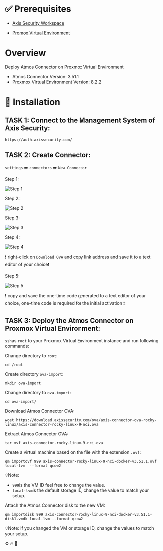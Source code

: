 [Promox Virtual Environment]: https://www.proxmox.com/en/
[Axis Security]: https://www.axissecurity.com/schedule-a-demo/
[Axis Security Workspace]: https://auth.axissecurity.com/

# ✅ Prerequisites

- [Axis Security Workspace]

- [Promox Virtual Environment]

# Overview

Deploy Atmos Connector on Proxmox Virtual Environment
- Atmos Connector Version: 3.51.1
- Proxmox Virtual Environment Version: 8.2.2

# 🚀 Installation

## TASK 1: Connect to the Management System of Axis Security:

```text
https://auth.axissecurity.com/
```

## TASK 2: Create Connector:
`settings` ➡️ `connectors` ➡️ `New Connector`

Step 1:

![Step 1](./images/new-connector-1.png)

Step 2:

![Step 2](./images/new-connector-2.png)

Step 3:

![Step 3](./images/new-connector-3.png)

Step 4:

![Step 4](./images/new-connector-4.png)

❗ right-click on `Download OVA` and copy link address and save it to a text editor of your choice❗

Step 5:

![Step 5](./images/new-connector-5.png)

❗ copy and save the one-time code generated to a text editor of your choice, one-time code is required for the initial activation ❗

## TASK 3: Deploy the Atmos Connector on Proxmox Virtual Environment:

`ssh`as `root` to your Proxmox Virtual Environment instance and run following commands:

Change directory to `root`:
```text
cd /root
```
Create directory `ova-import`:
```text
mkdir ova-import
```

Change directory to `ova-import`:
```text
cd ova-import/
```

Download Atmos Connector OVA:
```text
wget https://download.axissecurity.com/ova/axis-connector-ova-rocky-linux/axis-connector-rocky-linux-9-nci.ova
```

Extract Atmos Connector OVA:
```text
tar xvf axis-connector-rocky-linux-9-nci.ova 
```

Create a virtual machine based on the file with the extension `.ovf`:
```text
qm importovf 999 axis-connector-rocky-linux-9-nci-docker-v3.51.1.ovf local-lvm  --format qcow2
```
💡Note: 
- `999`is the VM ID feel free to change the value.
- `local-lvm`is the default storage ID, change the value to match your setup.

Attach the Atmos Connector disk to the new VM:
```text
qm importdisk 999 axis-connector-rocky-linux-9-nci-docker-v3.51.1-disk1.vmdk local-lvm --format qcow2
```
💡Note: if you changed the VM or storage ID, change the values to match your setup.

⚙️ 🔥 🔨 